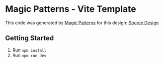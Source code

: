 # Magic Patterns - Vite Template

This code was generated by [Magic Patterns](https://magicpatterns.com) for this design: [Source Design](https://magicpatterns.com/c/sdjkhgengktqb2u5sk1tpx)

## Getting Started

1. Run `npm install`
2. Run `npm run dev`
